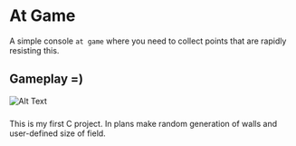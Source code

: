 # At Game
A simple console `at game` where you need to collect points that are rapidly resisting this.
## Gameplay =)
![Alt Text](https://i.imgur.com/u1HAnfy.gif)
### 
This is my first C project. In plans make random generation of walls and user-defined size of field.
